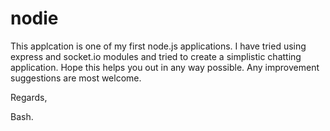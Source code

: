 nodie
=====

This applcation is one of my first node.js applications. I have tried using express and socket.io modules and tried to create a simplistic chatting application.
Hope this helps you out in any way possible. Any improvement suggestions are most welcome.

Regards,

Bash.
